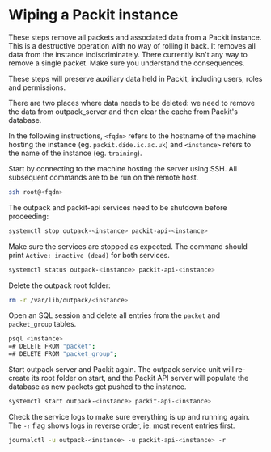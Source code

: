 # Wiping a Packit instance

These steps remove all packets and associated data from a Packit instance.
This is a destructive operation with no way of rolling it back. It removes all
data from the instance indiscriminately. There currently isn't any way to
remove a single packet. Make sure you understand the consequences.

These steps will preserve auxiliary data held in Packit, including users,
roles and permissions.

There are two places where data needs to be deleted: we need to remove the data
from outpack_server and then clear the cache from Packit's database.

In the following instructions, `<fqdn>` refers to the hostname of the machine
hosting the instance (eg. `packit.dide.ic.ac.uk`) and `<instance>` refers to
the name of the instance (eg. `training`).

Start by connecting to the machine hosting the server using SSH. All subsequent
commands are to be run on the remote host.
```sh
ssh root@<fqdn>
```

The outpack and packit-api services need to be shutdown before proceeding:
```sh
systemctl stop outpack-<instance> packit-api-<instance>
```

Make sure the services are stopped as expected. The command should print
`Active: inactive (dead)` for both services.
```sh
systemctl status outpack-<instance> packit-api-<instance>
```

Delete the outpack root folder:
```sh
rm -r /var/lib/outpack/<instance>
```

Open an SQL session and delete all entries from the `packet` and `packet_group` tables.
```sh
psql <instance>
=# DELETE FROM "packet";
=# DELETE FROM "packet_group";
```

Start outpack server and Packit again. The outpack service unit will re-create
its root folder on start, and the Packit API server will populate the database
as new packets get pushed to the instance.
```sh
systemctl start outpack-<instance> packit-api-<instance>
```

Check the service logs to make sure everything is up and running again. The
`-r` flag shows logs in reverse order, ie. most recent entries first.
```sh
journalctl -u outpack-<instance> -u packit-api-<instance> -r
```
